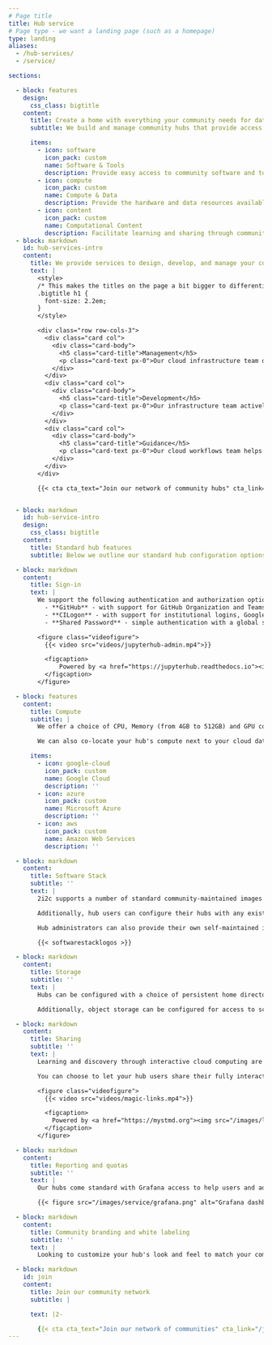 ```yaml
---
# Page title
title: Hub service
# Page type - we want a landing page (such as a homepage)
type: landing
aliases:
  - /hub-services/
  - /service/

sections:

  - block: features
    design:
      css_class: bigtitle
    content:
      title: Create a home with everything your community needs for data-driven discovery
      subtitle: We build and manage community hubs that provide access to all the tools needed to do their work, enabled with open infrastructure that ensures your [Right to Replicate](./right-to-replicate/).

      items:
        - icon: software
          icon_pack: custom
          name: Software & Tools
          description: Provide easy access to community software and tools.
        - icon: compute
          icon_pack: custom
          name: Compute & Data
          description: Provide the hardware and data resources available to your community.
        - icon: content
          icon_pack: custom
          name: Computational Content
          description: Facilitate learning and sharing through community documentation.
  - block: markdown
    id: hub-services-intro
    content:
      title: We provide services to design, develop, and manage your community hub.
      text: |
        <style>
        /* This makes the titles on the page a bit bigger to differentiate section titles */
        .bigtitle h1 {
          font-size: 2.2em;
        }
        </style>

        <div class="row row-cols-3">
          <div class="card col">
            <div class="card-body">
              <h5 class="card-title">Management</h5>
              <p class="card-text px-0">Our cloud infrastructure team deploys and manages your hub infrastructure so that you can focus on your work.</p>
            </div>
          </div>
          <div class="card col">
            <div class="card-body">
              <h5 class="card-title">Development</h5>
              <p class="card-text px-0">Our infrastructure team actively contributes to the open source community, ensuring our hubs, and your service, always benefit from the latest developments.</p>
            </div>
          </div>
          <div class="card col">
            <div class="card-body">
              <h5 class="card-title">Guidance</h5>
              <p class="card-text px-0">Our cloud workflows team helps community leaders and their users learn how to make the most of your hub for impact.</p>
            </div>
          </div>
        </div>

        {{< cta cta_text="Join our network of community hubs" cta_link="/join" cta_new_tab="false" >}}


  - block: markdown
    id: hub-service-intro
    design:
      css_class: bigtitle
    content:
      title: Standard hub features
      subtitle: Below we outline our standard hub configuration options, which can be usually be **deployed in 1 day or less**. Should your community require a more customized approach, don't hesitate to [contact us](../join/_index.md) to discuss your specific requirements.

  - block: markdown
    content:
      title: Sign-in
      text: |
        We support the following authentication and authorization options:
          - **GitHub** - with support for GitHub Organization and Teams
          - **CILogon** - with support for institutional logins, Google Auth, Microsoft, and ORCID
          - **Shared Password** - simple authentication with a global shared password, ideal for workshops and webinars

        <figure class="videofigure">
          {{< video src="videos/jupyterhub-admin.mp4">}}

          <figcaption>
              Powered by <a href="https://jupyterhub.readthedocs.io"><img src="/images/logos/project/jupyterhub.svg" /></a>
          </figcaption>
        </figure>      

  - block: features
    content:
      title: Compute
      subtitle: |
        We offer a choice of CPU, Memory (from 4GB to 512GB) and GPU configurations for all types of workloads, with added support for Dask Gateway for task parallelization. 

        We can also co-locate your hub's compute next to your cloud data to improve performance and costs, with AWS and Google Cloud Platform supported out-of-the-box, and Azure configurations available on request.

      items:
        - icon: google-cloud
          icon_pack: custom
          name: Google Cloud
          description: ''
        - icon: azure
          icon_pack: custom
          name: Microsoft Azure
          description: ''
        - icon: aws
          icon_pack: custom
          name: Amazon Web Services
          description: ''

  - block: markdown
    content:
      title: Software Stack
      subtitle: ''
      text: |
        2i2c supports a number of standard community-maintained images for research and education including Pangeo Notebook, SciPy, Julia, and Rocker with RStudio.

        Additionally, hub users can configure their hubs with any existing pre-built image hosted on [Docker Hub](https://hub.docker.com/) or [quay.io](https://quay.io).

        Hub administrators can also provide their own self-maintained images, should they wish to do so.

        {{< softwarestacklogos >}}

  - block: markdown
    content:
      title: Storage
      subtitle: ''
      text: |
        Hubs can be configured with a choice of persistent home directories and different levels of read-write permissions (admins only, or everyone).

        Additionally, object storage can be configured for access to scratch, persistent, or pre-existing buckets, as needed.

  - block: markdown
    content:
      title: Sharing
      subtitle: ''
      text: |
        Learning and discovery through interactive cloud computing are more powerful when shared.

        You can choose to let your hub users share their fully interactive projects through ephemeral hubs generated on the fly, giving others the opportunity to experience their work in full by simply clicking on a shared link.

        <figure class="videofigure">
          {{< video src="videos/magic-links.mp4">}}

          <figcaption>
            Powered by <a href="https://mystmd.org"><img src="/images/logos/project/myst.svg" /></a> and <a href="https://jupyterhub.readthedocs.io"><img src="/images/logos/project/jupyterhub.svg" /></a>. Example from <a href="https://www.biorxiv.org/content/10.1101/2024.01.25.577295v1">the Spyglass toolbox paper</a>.
          </figcaption>
        </figure>              

  - block: markdown
    content:
      title: Reporting and quotas
      subtitle: ''
      text: |
        Our hubs come standard with Grafana access to help users and administrators keep an eye on their usage and cost analytics, which together with configurable storage quotas help ensure that cost overruns and unexpected bill shocks are a thing of the past.

        {{< figure src="/images/service/grafana.png" alt="Grafana dashboard">}}

  - block: markdown
    content:
      title: Community branding and white labeling
      subtitle: ''
      text: |
        Looking to customize your hub's look and feel to match your community? We can give your hub a unique look to match your message and mission, with a customizable landing page, branding, and announcements area.

  - block: markdown
    id: join
    content:
      title: Join our community network
      subtitle: |

      text: |2-

        {{< cta cta_text="Join our network of communities" cta_link="/join" cta_new_tab="false" >}}
---
```

